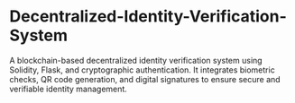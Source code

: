 # Decentralized-Identity-Verification-System
A blockchain-based decentralized identity verification system using Solidity, Flask, and cryptographic authentication. It integrates biometric checks, QR code generation, and digital signatures to ensure secure and verifiable identity management.
